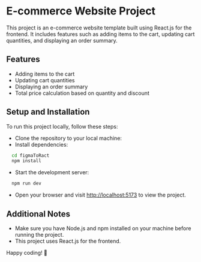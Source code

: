 # E-commerce Website Project

This project is an e-commerce website template built using React.js for the frontend. It includes features such as adding items to the cart, updating cart quantities, and displaying an order summary.

## Features

- Adding items to the cart
- Updating cart quantities
- Displaying an order summary
- Total price calculation based on quantity and discount

## Setup and Installation

To run this project locally, follow these steps:

- Clone the repository to your local machine:
- Install dependencies:

```bash
  cd figmaToRact
  npm install
```

- Start the development server:

```bash
  npm run dev
```

- Open your browser and visit [http://localhost:5173](http://localhost:5173) to view the project.

## Additional Notes

- Make sure you have Node.js and npm installed on your machine before running the project.
- This project uses React.js for the frontend.

Happy coding! 🚀
